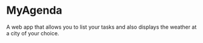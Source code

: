 # MyAgenda
A web app that allows you to list your tasks and also displays the weather at a city of your choice.
